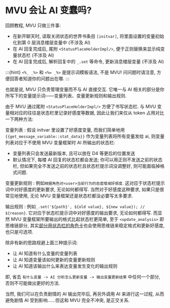 # MVU 会让 AI 变蠢吗?

回顾教程, MVU 只做三件事:

- 在新开聊天时, 读取关闭状态的世界书条目 `[initvar]`, 将里面设置的变量初始化到第 0 层消息楼层变量中 (不涉及 AI)
- 在 AI 回复完成后, 尾附 `<StatusPlaceHolderImpl/>`, 便于正则替换来显示纯变量状态栏 (不涉及 AI)
- 在 AI 回复完成后, 解析回复中的 `_.set` 等命令, 更新消息楼层变量 (不涉及 AI)

:::{hint}
`<%_ _%>` 和 `<%= _%>` 是提示词模板语法, 不是 MVU! 问问题时请注意, 方便回答者知道你的问题出在哪.
:::

也就是说, MVU 只负责管理变量而不与 AI 直接交互. 它唯一与 AI 相关的部分是你所写下的变量提示词——变量列表、变量更新规则和输出规则.

由于 MVU 通过尾附 `<StatusPlaceHolderImpl/>` 方便了书写状态栏. 与 MVU 变量相对应的往往是状态栏里记录好感度等数据, 因此让我们来仅从 token 占用对比一下两种方法:

<!-- markdownlint-disable MD032 MD007 -->
变量列表
: 假设 initvar 里设置了好感度变量, 而我们简单地用 `{{get_message_variable::stat_data}}` 作为变量列表将所有变量发给 ai, 则变量列表对应于不使用 MVU 变量框架时 AI 所输出的状态栏:
  - 变量列表只会发送最新版本, 且可以放在 D4 等更后的位置发送
  - 默认情况下, 每楼 AI 回复的状态栏都会发送; 你可以用正则不发送之前的状态栏, 但如果完全不发送之前的状态栏且状态栏提示词没调整好, 则可能面临掉格式问题.

变量更新规则
: 例如`根据角色对<user>当前行为的态度增减好感度`. 这对应于状态栏提示词中对好感度的更新要求, 无论如何都得写. 当然对于好感度这种要求, 如果只是很常见地使用, 无论 MVU 变量框架还是状态栏都没必要写太多要求.

输出规则
: 例如`_.set('${path}', ${old value}, ${new value}); // ${reason}`. 它对应于状态栏提示词中对好感度的输出要求, 无论如何都得写. 而显然 MVU 变量框架所要输出的格式比起状态栏更简单, 至于 `<update_analysis>` 即思维链部分, 其实[部分用状态栏的角色卡](https://discord.com/channels/1134557553011998840/1291999036353810442)也会使用思维链来稳定格式和更新好感度, 也只是可选项.
<!-- markdownlint-enable MD032 MD007 -->

除非有新的思路规避上面三种提示词:

- 让 AI 知道有什么变量的变量列表
- 让 AI 知道变量该如何更新的变量更新规则
- 让 AI 知道该输出什么来表达变量发生变化的输出规则

即, 省去 `有什么变量 -> AI 分析怎么更新变量 -> 输出变量更新结果` 中任何一个部分, 否则不可能做出更好的方法.

当然, 我们可以在负责剧情的 AI 输出完毕后, 再另外调用 AI 来进行这一过程, 从而避免剧情 AI 受到影响……但这和 MVU 完全不冲突, 是正交关系.

